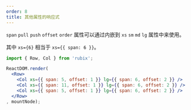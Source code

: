 ```yaml
---
order: 8
title: 其他属性的响应式
---
```


`span` `pull` `push` `offset` `order` 属性可以通过内嵌到 `xs` `sm` `md` `lg` 属性中来使用。

其中 `xs={6}` 相当于 `xs={{ span: 6 }}`。

````jsx
import { Row, Col } from 'rubix';

ReactDOM.render(
  <Row>
    <Col xs={{ span: 5, offset: 1 }} lg={{ span: 6, offset: 2 }} />
    <Col xs={{ span: 11, offset: 1 }} lg={{ span: 6, offset: 2 }} />
    <Col xs={{ span: 5, offset: 1 }} lg={{ span: 6, offset: 2 }} />
  </Row>
, mountNode);
````
